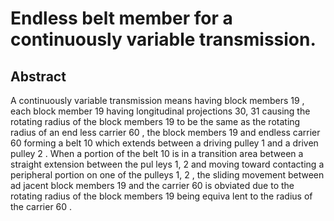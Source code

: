 # Endless belt member for a continuously variable transmission.

## Abstract
A continuously variable transmission means having block members 19 , each block member 19 having longitudinal projections 30, 31 causing the rotating radius of the block members 19 to be the same as the rotating radius of an end less carrier 60 , the block members 19 and endless carrier 60 forming a belt 10 which extends between a driving pulley 1 and a driven pulley 2 . When a portion of the belt 10 is in a transition area between a straight extension between the pul leys 1, 2 and moving toward contacting a peripheral portion on one of the pulleys 1, 2 , the sliding movement between ad jacent block members 19 and the carrier 60 is obviated due to the rotating radius of the block members 19 being equiva lent to the radius of the carrier 60 .